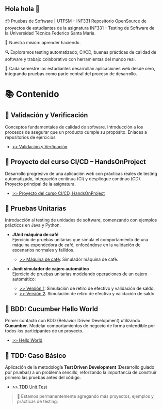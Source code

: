 ## Hola hola 👋

📦 Pruebas de Software | UTFSM – INF331
Repositorio OpenSource de proyectos de estudiantes de la asignatura INF331 - Testing de Software de la Universidad Técnica Federico Santa María.

🎯 Nuestra misión: aprender haciendo.

🔍 Exploramos testing automatizado, CI/CD, buenas prácticas de calidad de software y trabajo colaborativo con herramientas del mundo real.

🚀 Cada semestre los estudiantes desarrollan aplicaciones web desde cero, integrando pruebas como parte central del proceso de desarrollo.

# 📚 Contenido

## 🔹 Validación y Verificación
Conceptos fundamentales de calidad de software. Introducción a los procesos de asegurar que un producto cumple su propósito. 
Enlaces a repositorios de ejercicios

- [>> Validación y Verficación](https://github.com/Pruebas-de-Software/VerificacionVsValidacion)

## 🔹 Proyecto del curso CI/CD – HandsOnProject
Desarrollo progresivo de una aplicación web con prácticas reales de testing automatizado, integración continua (CI) y despliegue continuo (CD). Proyecto principal de la asignatura.

- [>> Proyecto del curso CI/CD, HandsOnProject](https://github.com/Pruebas-de-Software/HandsOnProject)

## 🔹 Pruebas Unitarias
Introducción al testing de unidades de software, comenzando con ejemplos prácticos en Java y Python.

- **JUnit máquina de café**  
  Ejercicio de pruebas unitarias que simula el comportamiento de una máquina expendedora de café, enfocándose en la validación de escenarios normales y fallidos.

  - [>> Máquina de café](https://github.com/Pruebas-de-Software/JUnit-Maquina-de-cafe): Simulador máquina de café.

- **Junit simulador de cajero automático**  
  Ejercicio de pruebas unitarias modelando operaciones de un cajero automático:
  
  - [>> Versión 1](https://github.com/Pruebas-de-Software/JUnit-Retiro-Deposito-Cuenta-Bancaria): Simulación de retiro de efectivo y validación de saldo.
  - [>> Versión 2](https://github.com/Pruebas-de-Software/JUnit-Retiros-y-Depositos): Simulación de retiro de efectivo y validación de saldo.

## 🔹 BDD: Cucumber Hello World
Primer contacto con BDD (Behavior Driven Development) utilizando **Cucumber**. Modelar comportamientos de negocio de forma entendible por todos los participantes de un proyecto.

- [>> Hello World](https://github.com/Pruebas-de-Software/Cucumber-hello-world)

## 🔹 TDD: Caso Básico
Aplicación de la metodología **Test Driven Development** (Desarrollo guiado por pruebas) a un problema sencillo, reforzando la importancia de construir primero las pruebas antes del código.

- [>> TDD Unit Test](https://github.com/Pruebas-de-Software/Unittest-Basico)


> 🚧 Estamos permanentemente agregando más proyectos, ejemplos y prácticas de testing.
